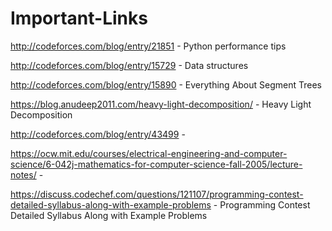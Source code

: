 # Important-Links
http://codeforces.com/blog/entry/21851 - Python performance tips

http://codeforces.com/blog/entry/15729 - Data structures

http://codeforces.com/blog/entry/15890 - Everything About Segment Trees

https://blog.anudeep2011.com/heavy-light-decomposition/ - Heavy Light Decomposition

http://codeforces.com/blog/entry/43499 - 

https://ocw.mit.edu/courses/electrical-engineering-and-computer-science/6-042j-mathematics-for-computer-science-fall-2005/lecture-notes/ - 

https://discuss.codechef.com/questions/121107/programming-contest-detailed-syllabus-along-with-example-problems - Programming Contest Detailed Syllabus Along with Example Problems
